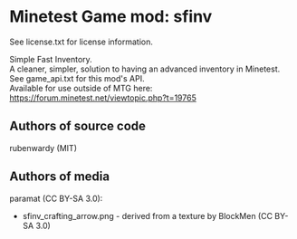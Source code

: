 Minetest Game mod: sfinv
========================
See license.txt for license information.

Simple Fast Inventory.<br>
A cleaner, simpler, solution to having an advanced inventory in Minetest.<br>
See game_api.txt for this mod's API.<br>
Available for use outside of MTG here:<br>
https://forum.minetest.net/viewtopic.php?t=19765

Authors of source code
----------------------
rubenwardy (MIT)

Authors of media
----------------
paramat (CC BY-SA 3.0):
- sfinv_crafting_arrow.png - derived from a texture by BlockMen (CC BY-SA 3.0)
